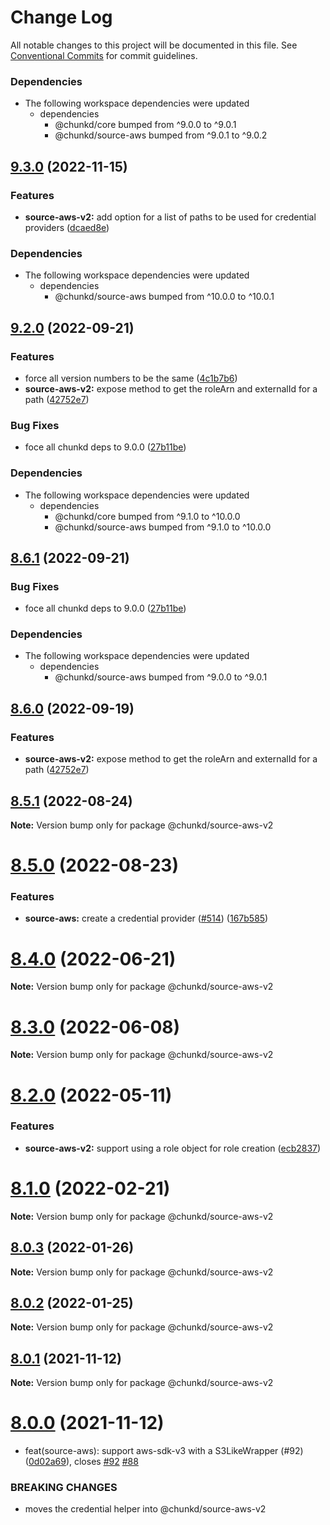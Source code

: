 # Change Log

All notable changes to this project will be documented in this file.
See [Conventional Commits](https://conventionalcommits.org) for commit guidelines.

### Dependencies

* The following workspace dependencies were updated
  * dependencies
    * @chunkd/core bumped from ^9.0.0 to ^9.0.1
    * @chunkd/source-aws bumped from ^9.0.1 to ^9.0.2

## [9.3.0](https://github.com/blacha/chunkd/compare/source-aws-v2-v9.2.0...source-aws-v2-v9.3.0) (2022-11-15)


### Features

* **source-aws-v2:** add option for a list of paths to be used for credential providers ([dcaed8e](https://github.com/blacha/chunkd/commit/dcaed8e53f0ab45b076be5695552eeaeef4373ba))


### Dependencies

* The following workspace dependencies were updated
  * dependencies
    * @chunkd/source-aws bumped from ^10.0.0 to ^10.0.1

## [9.2.0](https://github.com/blacha/chunkd/compare/source-aws-v2-v9.1.0...source-aws-v2-v9.2.0) (2022-09-21)


### Features

* force all version numbers to be the same ([4c1b7b6](https://github.com/blacha/chunkd/commit/4c1b7b6bb92b4586826b6b4c20eef5ee848eaf7b))
* **source-aws-v2:** expose method to get the roleArn and externalId for a path ([42752e7](https://github.com/blacha/chunkd/commit/42752e79f0f59830bec14bb8a9db1963dec52da4))


### Bug Fixes

* foce all chunkd deps to 9.0.0 ([27b11be](https://github.com/blacha/chunkd/commit/27b11be8e730ef84a406798f2b6751d70f81041d))


### Dependencies

* The following workspace dependencies were updated
  * dependencies
    * @chunkd/core bumped from ^9.1.0 to ^10.0.0
    * @chunkd/source-aws bumped from ^9.1.0 to ^10.0.0

## [8.6.1](https://github.com/blacha/chunkd/compare/source-aws-v2-v8.6.0...source-aws-v2-v8.6.1) (2022-09-21)


### Bug Fixes

* foce all chunkd deps to 9.0.0 ([27b11be](https://github.com/blacha/chunkd/commit/27b11be8e730ef84a406798f2b6751d70f81041d))


### Dependencies

* The following workspace dependencies were updated
  * dependencies
    * @chunkd/source-aws bumped from ^9.0.0 to ^9.0.1

## [8.6.0](https://github.com/blacha/chunkd/compare/source-aws-v2-v8.5.1...source-aws-v2-v8.6.0) (2022-09-19)


### Features

* **source-aws-v2:** expose method to get the roleArn and externalId for a path ([42752e7](https://github.com/blacha/chunkd/commit/42752e79f0f59830bec14bb8a9db1963dec52da4))

## [8.5.1](https://github.com/blacha/chunkd/compare/v8.5.0...v8.5.1) (2022-08-24)

**Note:** Version bump only for package @chunkd/source-aws-v2





# [8.5.0](https://github.com/blacha/chunkd/compare/v8.4.0...v8.5.0) (2022-08-23)


### Features

* **source-aws:** create a credential provider ([#514](https://github.com/blacha/chunkd/issues/514)) ([167b585](https://github.com/blacha/chunkd/commit/167b585bd57ae845bf93d5351be9054ca5e80625))





# [8.4.0](https://github.com/blacha/chunkd/compare/v8.3.0...v8.4.0) (2022-06-21)

**Note:** Version bump only for package @chunkd/source-aws-v2





# [8.3.0](https://github.com/blacha/chunkd/compare/v8.2.0...v8.3.0) (2022-06-08)

**Note:** Version bump only for package @chunkd/source-aws-v2





# [8.2.0](https://github.com/blacha/chunkd/compare/v8.1.0...v8.2.0) (2022-05-11)


### Features

* **source-aws-v2:** support using a role object for role creation ([ecb2837](https://github.com/blacha/chunkd/commit/ecb2837b2841b6623c8bf6150e04c19b50efde11))





# [8.1.0](https://github.com/blacha/chunkd/compare/v8.0.3...v8.1.0) (2022-02-21)

**Note:** Version bump only for package @chunkd/source-aws-v2





## [8.0.3](https://github.com/blacha/chunkd/compare/v8.0.2...v8.0.3) (2022-01-26)

**Note:** Version bump only for package @chunkd/source-aws-v2





## [8.0.2](https://github.com/blacha/chunkd/compare/v8.0.1...v8.0.2) (2022-01-25)

**Note:** Version bump only for package @chunkd/source-aws-v2





## [8.0.1](https://github.com/blacha/chunkd/compare/v8.0.0...v8.0.1) (2021-11-12)

**Note:** Version bump only for package @chunkd/source-aws-v2





# [8.0.0](https://github.com/blacha/chunkd/compare/v7.3.1...v8.0.0) (2021-11-12)


*  feat(source-aws): support aws-sdk-v3 with a S3LikeWrapper (#92) ([0d02a69](https://github.com/blacha/chunkd/commit/0d02a69499a513f7c552969d9857de92d7449bef)), closes [#92](https://github.com/blacha/chunkd/issues/92) [#88](https://github.com/blacha/chunkd/issues/88)


### BREAKING CHANGES

* moves the credential helper into @chunkd/source-aws-v2
